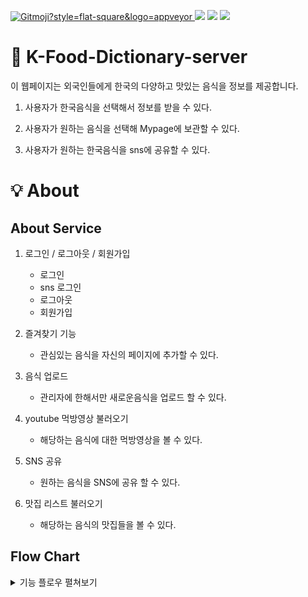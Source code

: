 
<a href="https://gitmoji.carloscuesta.me"> <img src="https://img.shields.io/badge/gitmoji-%20😜%20😍-FFDD67.svg?style=flat-square" alt="Gitmoji?style=flat-square&logo=appveyor"> </a> <a href="https://github.com/codestates/Saekgalpi-ColorPalette"><img src ="https://img.shields.io/badge/github-Saekgalpi-lightgrey?style=flat-square&logo=appveyor"></a> <img src="https://img.shields.io/badge/npm-v6.14.4-important?style=flat-square&logo=appveyor"> <img src="https://img.shields.io/badge/node.js-v12.16.11-important?style=flat-square&logo=appveyor"> 

# 🎨 K-Food-Dictionary-server

이 웹페이지는 외국인들에게 한국의 다양하고 맛있는 음식을 정보를 제공합니다.

1. 사용자가 한국음식을 선택해서 정보를 받을 수 있다.

2. 사용자가 원하는 음식을 선택해 Mypage에 보관할 수 있다.

3. 사용자가 원하는 한국음식을 sns에 공유할 수 있다.

# 💡 About 

## About Service  
   1. 로그인 / 로그아웃 / 회원가입
      - 로그인
      - sns 로그인
      - 로그아웃
      - 회원가입
   
   3. 즐겨찾기 기능
      - 관심있는 음식을 자신의 페이지에 추가할 수 있다.
   
   4. 음식 업로드
      - 관리자에 한해서만 새로운음식을 업로드 할 수 있다.
   
   5. youtube 먹방영상 불러오기
      - 해당하는 음식에 대한 먹방영상을 볼 수 있다.
   
   6. SNS 공유
      - 원하는 음식을 SNS에 공유 할 수 있다.
   
   7. 맛집 리스트 불러오기
      - 해당하는 음식의 맛집들을 볼 수 있다.
   
 ## Flow Chart
   <details>
   <summary>기능 플로우 펼쳐보기</summary>
   <div markdown="1">
     <img src="기능플로우.jpg" />
   </div>
   </details> 





